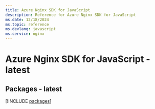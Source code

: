 ```yaml
---
title: Azure Nginx SDK for JavaScript
description: Reference for Azure Nginx SDK for JavaScript
ms.date: 12/18/2024
ms.topic: reference
ms.devlang: javascript
ms.service: nginx
---
```

# Azure Nginx SDK for JavaScript - latest
## Packages - latest
[!INCLUDE [packages](nginx-index.md)]